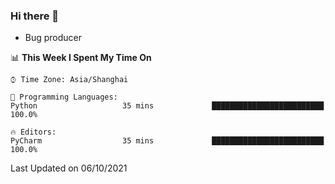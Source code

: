 ### Hi there 👋
* Bug producer
<!--START_SECTION:waka-->
📊 **This Week I Spent My Time On** 

```text
⌚︎ Time Zone: Asia/Shanghai

💬 Programming Languages: 
Python                   35 mins             █████████████████████████   100.0%

🔥 Editors: 
PyCharm                  35 mins             █████████████████████████   100.0%

```


 Last Updated on 06/10/2021
<!--END_SECTION:waka-->
